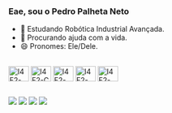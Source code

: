### Eae, sou o Pedro Palheta Neto

<!-- 🔭 Hoje trabalho com --> 
- 🌱 Estudando Robótica Industrial Avançada.
- 🤔 Procurando ajuda com a vida.
- 😄 Pronomes: Ele/Dele.

<div style="display: inline_block"><br>
  <img align="center" alt="I4F2-Arduino" height="30" width="40" src="https://cdn.jsdelivr.net/gh/devicons/devicon/icons/arduino/arduino-original.svg">
  <img align="center" alt="I4F2-C" height="30" width="40" src="https://cdn.jsdelivr.net/gh/devicons/devicon/icons/c/c-original.svg">
  <img align="center" alt="I4F2-cplusplus" height="30" width="40" src="https://cdn.jsdelivr.net/gh/devicons/devicon/icons/cplusplus/cplusplus-original.svg">
  <img align="center" alt="I4F2-python" height="30" width="40" src="https://cdn.jsdelivr.net/gh/devicons/devicon/icons/python/python-original.svg">
  <img align="center" alt="I4F2-androidstudio" height="30" width="40" src="https://cdn.jsdelivr.net/gh/devicons/devicon/icons/androidstudio/androidstudio-original.svg">
</div>

##

<div> 
  <a href="https://www.linkedin.com/in/pedro-palheta-neto" target="_blank"><img src="https://img.shields.io/badge/-LinkedIn-%230077B5?style=for-the-badge&logo=linkedin&logoColor=white" target="_blank"></a> 
  <a href="https://discord.gg/pedro_palheta_neto" target="_blank"><img src="https://img.shields.io/badge/Discord-7289DA?style=for-the-badge&logo=discord&logoColor=white" target="_blank"></a>
    <a href = "mailto:pedro.palhetaneto1@gmail.com"><img src="https://img.shields.io/badge/-Gmail-%23333?style=for-the-badge&logo=gmail&logoColor=white" target="_blank"></a>
  <a href="https://www.youtube.com/channel/UC3PDCuQKBuIHQVTILvd7VgQ" target="_blank"><img src="https://img.shields.io/badge/YouTube-FF0000?style=for-the-badge&logo=youtube&logoColor=white" target="_blank"></a>
</div>
